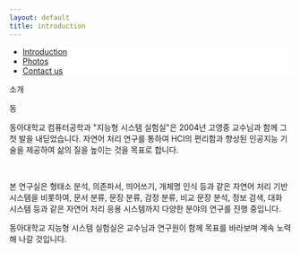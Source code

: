 ```yaml
---
layout: default
title: introduction
---
```

 <div class="posts" style = "background-color:#ffffff;border-radius:0 15px">
          <ul class="posts-list">
            <li class="post-link">
                <a class="post-title" href="https://youngjoongko.github.io/Aboutus">Introduction </a>
            </li>
            <li class="post-link">
                <a class="post-title" href="https://youngjoongko.github.io/Aboutus">Photos</a>
            </li>
            <li class="post-link">
                <a class="post-title" href="https://youngjoongko.github.io/Aboutus">Contact us</a>
            </li>
          </ul>
  </div>

<p class="meta">소개</p>
<div class="post">
  <p class="intro"><span class="dropcap">동</span>
	<p class="intro">동아대학교 컴퓨터공학과 "지능형 시스템 실험실"은 2004년 고영중 교수님과 함께 그 첫 발을 내딛었습니다. 자연어 처리 연구를 통하여 HCI의 편리함과 향상된 인공지능 기술을 제공하여 삶의 질을 높이는 것을 목표로 합니다. </p>
  <br>
	<p>본 연구실은 형태소 분석, 의존파서, 띄어쓰기, 개체명 인식 등과 같은 자연어 처리 기반 시스템을 비롯하여, 문서 분류, 문장 분류, 감정 분류, 비교 문장 분석, 정보 검색, 대화 시스템 등과 같은 자연어 처리 응용 시스템까지 다양한 분야의 연구를 진행 중입니다.
  <p>동아대학교 지능형 시스템 실험실은 교수님과 연구원이 함께 목표를 바라보며 계속 노력해 나갈 것입니다. </p>
